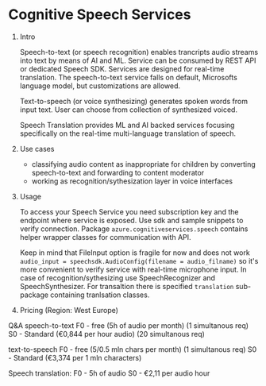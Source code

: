 # Cognitive Speech Services

 1. Intro

 	Speech-to-text (or speech recognition) enables trancripts audio streams into text by means of AI and ML. Service can be consumed by REST API or dedicated Speech SDK. Services are designed for real-time translation.
 	The speech-to-text service falls on default, Microsofts language model, but customizations are allowed.

 	Text-to-speech (or voice synthesizing) generates spoken words from input text. User can choose from collection of synthesized voiced.

 	Speech Translation provides ML and AI backed services focusing specifically on the real-time multi-language translation of speech.


2. Use cases
	- classifying audio content as inappropriate for children by converting speech-to-text and forwarding to content moderator
	- working as recognition/sythesization layer in voice interfaces

3. Usage

	To access your Speech Service you need subscription key and the endpoint where service is exposed.
	Use sdk and sample snippets to verify connection. Package `azure.cognitiveservices.speech` contains helper wrapper classes for communication with API.

	Keep in mind that FileInput option is fragile for now and does not work
	`audio_input = speechsdk.AudioConfig(filename = audio_filname)` so it's more convenient to verify service with real-time microphone input.
	In case of recognition/sythesizing use SpeechRecognizer and SpeechSynthesizer. For transaltion there is specified `translation` sub-package containing tranlsation classes.
	
4. Pricing (Region: West Europe)

Q&A
speech-to-text
	F0 - free (5h of audio per month) (1 simultanous req)
	S0 - Standard (€0,844 per hour audio) (20 simultanous req)

text-to-speech
	F0 - free (5/0.5 mln chars per month) (1 simultanous req)
	S0 - Standard (€3,374 per 1 mln characters)

Speech translation:
	F0 - 5h of audio
	S0 - €2,11 per audio hour
